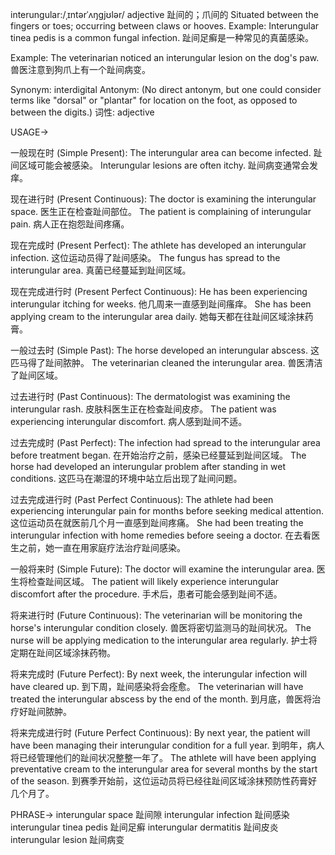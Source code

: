 interungular:/ˌɪntərˈʌŋɡjʊlər/
adjective
趾间的；爪间的
Situated between the fingers or toes; occurring between claws or hooves.
Example: Interungular tinea pedis is a common fungal infection.  趾间足癣是一种常见的真菌感染。

Example: The veterinarian noticed an interungular lesion on the dog's paw. 兽医注意到狗爪上有一个趾间病变。

Synonym: interdigital
Antonym: (No direct antonym, but one could consider terms like "dorsal" or "plantar" for location on the foot, as opposed to between the digits.)
词性: adjective


USAGE->

一般现在时 (Simple Present):
The interungular area can become infected. 趾间区域可能会被感染。
Interungular lesions are often itchy. 趾间病变通常会发痒。


现在进行时 (Present Continuous):
The doctor is examining the interungular space. 医生正在检查趾间部位。
The patient is complaining of interungular pain. 病人正在抱怨趾间疼痛。


现在完成时 (Present Perfect):
The athlete has developed an interungular infection.  这位运动员得了趾间感染。
The fungus has spread to the interungular area. 真菌已经蔓延到趾间区域。


现在完成进行时 (Present Perfect Continuous):
He has been experiencing interungular itching for weeks.  他几周来一直感到趾间瘙痒。
She has been applying cream to the interungular area daily. 她每天都在往趾间区域涂抹药膏。


一般过去时 (Simple Past):
The horse developed an interungular abscess. 这匹马得了趾间脓肿。
The veterinarian cleaned the interungular area. 兽医清洁了趾间区域。


过去进行时 (Past Continuous):
The dermatologist was examining the interungular rash. 皮肤科医生正在检查趾间皮疹。
The patient was experiencing interungular discomfort. 病人感到趾间不适。


过去完成时 (Past Perfect):
The infection had spread to the interungular area before treatment began.  在开始治疗之前，感染已经蔓延到趾间区域。
The horse had developed an interungular problem after standing in wet conditions. 这匹马在潮湿的环境中站立后出现了趾间问题。


过去完成进行时 (Past Perfect Continuous):
The athlete had been experiencing interungular pain for months before seeking medical attention.  这位运动员在就医前几个月一直感到趾间疼痛。
She had been treating the interungular infection with home remedies before seeing a doctor. 在去看医生之前，她一直在用家庭疗法治疗趾间感染。


一般将来时 (Simple Future):
The doctor will examine the interungular area. 医生将检查趾间区域。
The patient will likely experience interungular discomfort after the procedure.  手术后，患者可能会感到趾间不适。


将来进行时 (Future Continuous):
The veterinarian will be monitoring the horse's interungular condition closely. 兽医将密切监测马的趾间状况。
The nurse will be applying medication to the interungular area regularly.  护士将定期在趾间区域涂抹药物。


将来完成时 (Future Perfect):
By next week, the interungular infection will have cleared up.  到下周，趾间感染将会痊愈。
The veterinarian will have treated the interungular abscess by the end of the month. 到月底，兽医将治疗好趾间脓肿。


将来完成进行时 (Future Perfect Continuous):
By next year, the patient will have been managing their interungular condition for a full year. 到明年，病人将已经管理他们的趾间状况整整一年了。
The athlete will have been applying preventative cream to the interungular area for several months by the start of the season. 到赛季开始前，这位运动员将已经往趾间区域涂抹预防性药膏好几个月了。


PHRASE->
interungular space 趾间隙
interungular infection 趾间感染
interungular tinea pedis 趾间足癣
interungular dermatitis 趾间皮炎
interungular lesion 趾间病变
